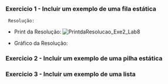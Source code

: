 ### Exercicio 1 - Incluir um exemplo de uma fila estática 

     Resolução: 
    
+ Print da Resolução: 
![PrintdaResolucao_Exe2_Lab8](https://user-images.githubusercontent.com/101759772/199851093-b9ab3ac2-1554-4131-9e44-7678a8147569.PNG)

 + Gráfico da Resolução:
 
 








### Exercicio 2 - Incluir um exemplo de uma pilha estática










### Exercicio 3 - Incluir um exemplo de uma lista
